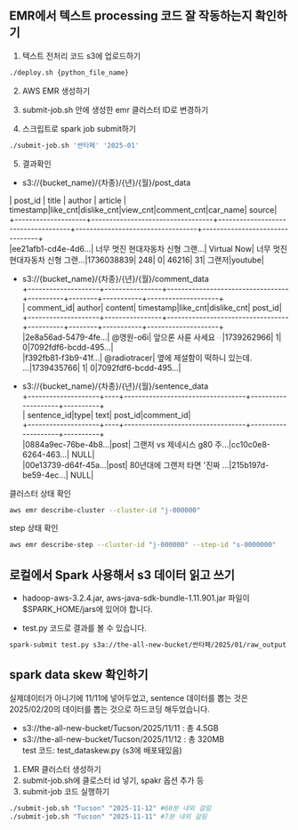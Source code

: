 ## EMR에서 텍스트 processing 코드 잘 작동하는지 확인하기

1. 텍스트 전처리 코드 s3에 업로드하기  
```bash  
./deploy.sh {python_file_name}
```  
2. AWS EMR 생성하기  

3. submit-job.sh 안에 생성한 emr 클러스터 ID로 변경하기    

4. 스크립트로 spark job submit하기  
```bash  
./submit-job.sh '싼타페' '2025-01' 
``` 

5. 결과확인  
- s3://{bucket_name}/{차종}/{년}/{월}/post_data  


| post_id            |       title               |     author |    article                | timestamp|like_cnt|dislike_cnt|view_cnt|comment_cnt|car_name| source|  
+--------------------+----------------------------------+------------------------------------+----------------------------------+--------------------------------+  
|ee21afb1-cd4e-4d6...| 너무 멋진 현대자동차 신형 그랜...|  Virtual Now| 너무 멋진 현대자동차 신형 그랜...|1736038839|     248|          0|   46216|         31|  그랜저|youtube|  


- s3://{bucket_name}/{차종}/{년}/{월}/comment_data  
+--------------------+----------------+----------------------------------+----------+--------+-----------+--------------------+  
|          comment_id|          author|                           content| timestamp|like_cnt|dislike_cnt|             post_id|  
+--------------------+----------------+----------------------------------+----------+--------+-----------+--------------------+  
|2e8a56ad-5479-4fe...|       @영원-o6i|               앞으론 사륜 사세요ᆢ|1739262966|       1|          0|7092fdf6-bcdd-495...|  
|f392fb81-f3b9-41f...|    @radiotracer|  옆에 제설함이 떡하니 있는데. ...|1739435766|       1|          0|7092fdf6-bcdd-495...|  


- s3://{bucket_name}/{차종}/{년}/{월}/sentence_data  
+--------------------+----+----------------------------------+--------------------+----------+  
|         sentence_id|type|                              text|             post_id|comment_id|  
+--------------------+----+----------------------------------+--------------------+----------+  
|0884a9ec-76be-4b8...|post|      그랜저 vs 제네시스 g80 주...|cc10c0e8-6264-463...|      NULL|  
|00e13739-d64f-45a...|post|    80년대에 그랜저 타면 '진짜 ...|215b197d-be59-4ec...|      NULL|  


클러스터 상태 확인  
```bash  
aws emr describe-cluster --cluster-id "j-000000"   
```   
 
step 상태 확인  
```bash  
aws emr describe-step --cluster-id "j-000000" --step-id "s-0000000"  
```   


## 로컬에서 Spark 사용해서 s3 데이터 읽고 쓰기 
- hadoop-aws-3.2.4.jar, aws-java-sdk-bundle-1.11.901.jar 파일이 $SPARK_HOME/jars에 있어야 합니다.  

- test.py 코드로 결과를 볼 수 있습니다.  
```bash
spark-submit test.py s3a://the-all-new-bucket/싼타페/2025/01/raw_output    
```  


## spark data skew 확인하기
실제데이터가 아니기에 11/11에 넣어두었고, sentence 데이터를 뽑는 것은 2025/02/20의 데이터를 뽑는 것으로 하드코딩 해두었습니다.   
- s3://the-all-new-bucket/Tucson/2025/11/11 : 총 4.5GB   
- s3://the-all-new-bucket/Tucson/2025/11/12 : 총 320MB   
test 코드: test_dataskew.py (s3에 배포돼있음)  

1. EMR 클러스터 생성하기  
2. submit-job.sh에 클로스터 id 넣기, spakr 옵션 추가 등  
3. submit-job 코드 실행하기  
```bash 
./submit-job.sh "Tucson" "2025-11-12" #60분 내외 걸림 
./submit-job.sh "Tucson" "2025-11-11" #7분 내외 걸림  
```   